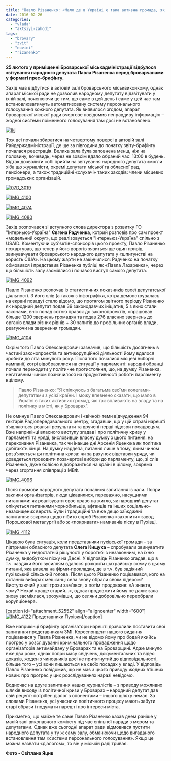 ```yaml
---
title: "Павло Різаненко: «Мало де в Україні є така активна громада, як у Броварах»"
date: 2016-02-26
categories: 
  - "vlada"
  - "aktsiyi-zahodi"
tags: 
  - "brovary"
  - "zvit"
  - "novini"
  - "rizanenko"
---
```


**25 лютого у приміщенні Броварської міськадміністрації відбулося звітування народного депутата Павла Різаненка перед броварчанами у форматі прес-брифінгу.**

Захід мав відбутися в актовій залі броварського міськвиконкому, однак апарат міської ради не дозволив народному депутату відзвітувати у їхній залі, пояснюючи це тим, що саме в цей день і саме у цей час там встановлюватимуть автоматизовану систему персонального голосування кожного депутата. Як виявилося згодом, апарат броварської міської ради вчергове повідомив неправдиву інформацію – жодної системи поіменного голосування там досі не встановлено.

[![lkj](https://mpz.brovary.org/wp-content/uploads/2016/02/lkj.jpg)](https://mpz.brovary.org/wp-content/uploads/2016/02/lkj.jpg)

Тож всі почали збиратися на четвертому поверсі в актовій залі Райдержадміністрації, де ще за півгодини до початку звіту-брифінгу почалася реєстрація. Велика зала була заповнена менш, ніж на половину, вочевидь, через не зовсім вдало обраний час: 13:00 в будень. Відтак дозволити собі прийти на звітування народного депутата змогли хіба що журналісти, окремі депутати міської та обласної рад, пенсіонери, а також традиційні «слухачі» таких заходів: члени місцевих громадських організацій.

[![07D_3019](https://mpz.brovary.org/wp-content/uploads/2016/02/07D_3019.jpg)](https://mpz.brovary.org/wp-content/uploads/2016/02/07D_3019.jpg)

[![IMG_4100](https://mpz.brovary.org/wp-content/uploads/2016/02/IMG_4100.jpg)](https://mpz.brovary.org/wp-content/uploads/2016/02/IMG_4100.jpg)

[![IMG_4074](https://mpz.brovary.org/wp-content/uploads/2016/02/IMG_4074.jpg)](https://mpz.brovary.org/wp-content/uploads/2016/02/IMG_4074.jpg)

[![IMG_4080](https://mpz.brovary.org/wp-content/uploads/2016/02/IMG_4080.jpg)](https://mpz.brovary.org/wp-content/uploads/2016/02/IMG_4080.jpg)

Захід розпочався зі вступного слова директора з розвитку ГО "Інтерньюз-Україна" **Євгена Радченка**, котрий розповів про сам проект «модельний округ», що реалізовується "Інтерньюз-Україна" спільно з USAID. Коментуючи суб'єктів-спонсорів цього проекту, Павло Різаненко пожартував, що тепер у його ворогів зявиться ще один привід звинувачувати броварського народного депутата у «шпигунстві на користь США». На цьому жарти не закінчилися: Радченко на початку обмовився і представив Різаненка публіці як «Павла Лазаренка», через що більшість залу засміялися і почався виступ самого депутата.

[![IMG_4092](https://mpz.brovary.org/wp-content/uploads/2016/02/IMG_4092.jpg)](https://mpz.brovary.org/wp-content/uploads/2016/02/IMG_4092.jpg)

Павло Різаненко розпочав із статистичних показників своєї депутатської діяльності. З його слів (а також з інфографіки, котра демонструвалась на екрані позаду) стало відомо, що протягом звітного періоду Різаненко як народний депутат подав 39 законодавчих ініціатив, 5 з яких стали законами, вніс понад сотню правок до законопроектів, опрацював більше 1200 звернень громадян та подав 276 власних звернень до органів влади різних рівнів + 30 запитів до профільних органів влади, реагуючи на звернення громадян.

[![IMG_4104](https://mpz.brovary.org/wp-content/uploads/2016/02/IMG_4104.jpg)](https://mpz.brovary.org/wp-content/uploads/2016/02/IMG_4104.jpg)

Окрім того Павло Олександрович зазначив, що більшість досягнень в частині законопроектів та антикорупційної діяльності йому вдалося зробити до літа минулого року. Після того почалися місцеві виборчі кампанії, котрі відобразилися на ситуації у парламенті: народні обранці почали переходити у політичне протистояння, що, на думку Різаненка, негативним чином позначилося на продуктивності роботи парламенту вцілому.

> Павло Різаненко: "Я спілкуюсь з багатьма своїми колегами-депутатами з усієї країни. І можу впевнено сказати, що мало в Україні є таких активних громад, які так впливають на владу та на політику в місті, як у Броварах".

Не оминув Павло Олександрович і «вічної» теми відчудження 94 гектарів Радіопередавального центру, згадавши, що у цій справі нарешті з'являються реальні результати та вручені перші підозри посадовцям. Вже наприкінці власного виступу згадав і про політичну кризу у парламенті та уряді, висловивши власну думку з цього питання: на переконання Різаненка, так чи інакше дні Арсенія Яценюка як політика добігають кінця. На думку нардепа, питання лише в тому, яким чином розв'яжеться ця політична криза: чи за рахунок відставки уряду, чи доведеться проводити позачергові вибори до парламенту, що, зі слів Різаненка, дуже болісно відобразиться на країні в цілому, зокрема через згортання співпраці з МВФ.

[![IMG_4096](https://mpz.brovary.org/wp-content/uploads/2016/02/IMG_4096.jpg)](https://mpz.brovary.org/wp-content/uploads/2016/02/IMG_4096.jpg)

Після промови народного депутата почалися запитання із зали. Попри заклики організаторів, люди цікавилися, переважно, насущними питаннями: як реалізувати своє право на житло, як народний депутат опікується питаннями чорнобильців, афганців та інших соціально-незахищених верств. Були і традиційні та вже дещо заїжджені запитання: зокрема щодо нібито спроб Різаненка «захопити» завод Порошкової металургії або ж «покривати» намивачів піску в Пухівці.

[![IMG_4112](https://mpz.brovary.org/wp-content/uploads/2016/02/IMG_4112.jpg)](https://mpz.brovary.org/wp-content/uploads/2016/02/IMG_4112.jpg)

Цікавою була ситуація, коли представники пухівської громади – за підтримки обласного депутата **Олега Кищука** – спробували звинуватити Різаненка у недостатній рішучості у боротьбі з незаконним, на їхню думку, видобутком піску на Десні. У відповідь Різаненко згадав, що в т.ч. завдяки його зусиллям вдалося розкрити шахрайську схему в цьому питанні, яка вивела на фірми-прокладки, де в т.ч. був задіяний пухівський сільський голова. Після цього Різаненко поцікавився, кого на останніх виборах мешканці села знову обрали своїм лідером? Виступаючий у залі трохи зам’явся, а потім продовжив: «А знаєте, чому? Нехай краще старий…», однак продовжити йому не дали: зала знову засміялася, зрозумівши, що селяни добровільно переобрали корупціонера.

\[caption id="attachment\_52552" align="aligncenter" width="600"\][![IMG_4122](https://mpz.brovary.org/wp-content/uploads/2016/02/IMG_4122.jpg)](https://mpz.brovary.org/wp-content/uploads/2016/02/IMG_4122.jpg) Представники Пухівки\[/caption\]

Вже наприкінці брифінгу організатори нарешті дозволили поставити свої запитання представникам ЗМІ. Кореспондент нашого видання поцікавився у Павла Різаненка, чи не відомо йому про бодай якийсь прогрес у розслідуванні кримінального провадження щодо організаторів антимайдану у Броварах та на Броварщині. Адже минуло вже два роки, однак попри масу свідчень, документальних та відео доказів, жоден з чиновників досі не притягнутий до відповідальності, більше того – усі вони лишаються на своїх посадах у владі. У відповідь Павло Різаненко повідомив, що не має з цього приводу жодних втішних новин: про прогрес у цих розслідуваннях наразі невідомо.

Водночас на друге запитання наших журналістів – з приводу можливих шляхів виходу із політичної кризи у Броварах – народний депутат дав свій рецепт: потрібен діалог з опонентами – іншого шляху немає. За словами Різаненка, усі учасники політичного процесу мають забути старі образи і подумати нарешті про інтереси міста.

Прикметно, що майже те саме Павло Різаненко казав днем раніше у малій залі виконавчого комітету під час спільної наради з мером та депутатами. Однак вже сьогодні апарат ради відмовився пустити народного депутата у ту ж саму залу, обманюючи щодо вигаданого встановлення там «системи персонального голосування». Якщо це можна назвати «діалогом», то він у міській раді триває.

**Фото - Світлана Яцив**
